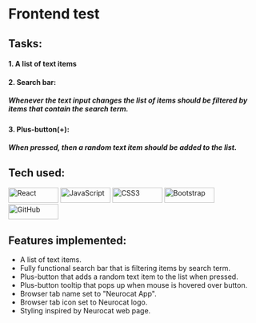 

<h1>Frontend test</h1>

<h2>Tasks:</h2>

<h4>1. A list of text items</h4>

<h4>2. Search bar:</h4>
<h5>Whenever the text input changes the list of items should be filtered by items 
that contain the search term.</h5>

<h4>3. Plus-button(+):</h4>
<h5>When pressed, then a random text item should be added to the list.</h5>


<h2>Tech used:</h2>
<p float="left">
<img alt="React" src="https://img.shields.io/badge/react%20-%2320232a.svg?&style=for-the-badge&logo=react&logoColor=%2361DAFB" width="100" height="30"> <img alt="JavaScript" src="https://img.shields.io/badge/javascript%20-%23323330.svg?&style=for-the-badge&logo=javascript&logoColor=%23F7DF1E" width="100" height="30"/> <img alt="CSS3" src="https://img.shields.io/badge/css3%20-%231572B6.svg?&style=for-the-badge&logo=css3&logoColor=white" width="100" height="30"/> <img alt="Bootstrap" src="https://img.shields.io/badge/bootstrap%20-%23563D7C.svg?&style=for-the-badge&logo=bootstrap&logoColor=white" width="100" height="30"/> <img alt="GitHub" src="https://camo.githubusercontent.com/f1b24afbb76d0d8108f7fa91c17d4de8c52fd58645d27e9f16cb1a921f3c5f53/68747470733a2f2f696d672e736869656c64732e696f2f62616467652f2d4769746875622d3138313731373f6c6f676f3d476974687562267374796c653d666f722d7468652d6261646765266c6f676f436f6c6f723d7768697465" width="100" height="30"/>


<h2>Features implemented:</h2>

- A list of text items.
- Fully functional search bar that is filtering items by search term.
- Plus-button that adds a random text item to the list when pressed.
- Plus-button tooltip that pops up when mouse is hovered over button.
- Browser tab name set to "Neurocat App".
- Browser tab icon set to Neurocat logo.
- Styling inspired by Neurocat web page.
